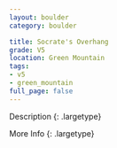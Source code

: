 ```yaml
---
layout: boulder
category: boulder

title: Socrate's Overhang
grade: V5
location: Green Mountain
tags:
- v5
- green_mountain
full_page: false
---
```



Description
{: .largetype}


More Info
{: .largetype}

